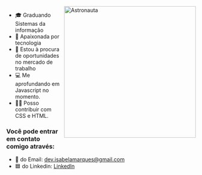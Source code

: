 
<img src="https://user-images.githubusercontent.com/61291155/105898576-5fe05e80-5ff8-11eb-9819-7445c494a090.png" width="350px" align="right" alt="Astronauta">

- 🎓 Graduando Sistemas da informação
- 💙 Apaixonada por tecnologia
- 💼 Estou à procura de oportunidades no mercado de trabalho
- 💻 Me aprofundando em Javascript no momento.
- 👩‍💻 Posso contribuir com CSS e HTML.


### Você pode entrar em contato comigo através: 
- 📧 do Email: dev.isabelamarques@gmail.com
- 🟦 do Linkedin: [LinkedIn](https://www.linkedin.com/in/isabela-marques-dias/) <br>


